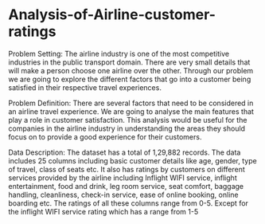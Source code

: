 # Analysis-of-Airline-customer-ratings

Problem Setting:
The airline industry is one of the most competitive industries in the public transport domain. 
There are very small details that will make a person choose one airline over the other. Through 
our problem we are going to explore the different factors that go into a customer being 
satisfied in their respective travel experiences.

Problem Definition:
There are several factors that need to be considered in an airline travel experience. We are 
going to analyse the main features that play a role in customer satisfaction. This analysis would 
be useful for the companies in the airline industry in understanding the areas they should focus 
on to provide a good experience for their customers.

Data Description:
The dataset has a total of 1,29,882 records. 
The data includes 25 columns including basic customer details like age, gender, type of travel, 
class of seats etc.
It also has ratings by customers on different services provided by the airline including Inflight 
WIFI service, inflight entertainment, food and drink, leg room service, seat comfort, baggage 
handling, cleanliness, check-in service, ease of online booking, online boarding etc. The ratings 
of all these columns range from 0-5. Except for the inflight WIFI service rating which has a 
range from 1-5
